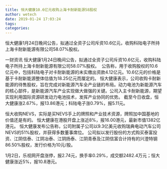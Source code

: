 ```yaml
---
title: 恒大健康10.6亿元收购上海卡耐新能源58股权
author: wetech
date: 2019-01-24 17:03:24
tags: 
categories: 
---
```

恒大健康1月24日晚间公告，拟通过全资子公司斥资10.6亿元，收购科陆电子所持上海卡耐新能源有限公司58.07%股权。 
<!-- more -->
一财资讯
恒大健康1月24日晚间公告，拟通过全资子公司斥资10.6亿元，收购科陆电子所持上海卡耐新能源有限公司58.07%股权。 
公告称，用于收购股权的10.6亿元中，包括科陆电子对卡耐新能源的未实缴出资款4.12亿元。10.6亿元的价格是基于卡耐新能源整体估值为18.25亿元而厘定的。
恒大健康表示，公司收购卡耐新能源的待售股权，旨在完成对新能源汽车全产业链的布局。动力电池为新能源汽车的核心部件，是新能源汽车产业实现做大做强的关键。公司入主卡耐新能源，期望实现利用国际资源研发动力电池技术，发挥产业协同的优势。
截至今日收盘，恒大健康涨2.67%，报13.86港元；科陆电子涨0.79%，报5.11元。
 
 
恒大收购NEVS，实际是买NEVS手上的牌照和产业技术资源，牌照加中国基地的价值还是有的。
恒大健康在港股开盘上涨近8%，报16.00港元，最新市值1382亿港元。
恒大健康发布公告称，公司附属子公司以9.3亿美元收购瑞典电动汽车公司NEVS的51%股权，并获得多数董事席位。
公司拟以发行股份的方式购买泰富投资、江阴信泰、江阴冶泰、江阴扬泰、江阴青泰及江阴信富合计持有的兴澄特钢86.50%股权，发行价格为10元/股。
1月2日，乐视网开盘涨停，报2.74元，换手率0.29%，成交额2482.4万元；恒大健康涨近5%，报10.8港元。
